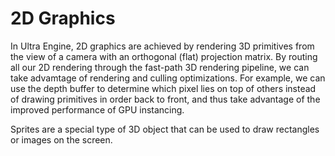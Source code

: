 # 2D Graphics

In Ultra Engine, 2D graphics are achieved by rendering 3D primitives from the view of a camera with an orthogonal (flat) projection matrix. By routing all our 2D rendering through the fast-path 3D rendering pipeline, we can take advamtage of rendering and culling optimizations. For example, we can use the depth buffer to determine which pixel lies on top of others instead of drawing primitives in order back to front, and thus take advantage of the improved performance of GPU instancing.

Sprites are a special type of 3D object that can be used to draw rectangles or images on the screen.
